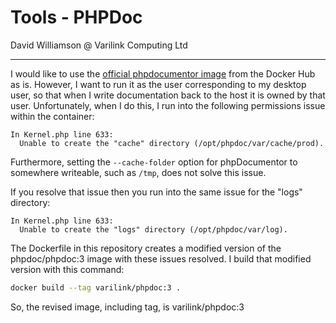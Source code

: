 # Tools - PHPDoc

David Williamson @ Varilink Computing Ltd

------

I would like to use the [official phpdocumentor image](https://hub.docker.com/r/phpdoc/phpdoc) from the Docker Hub as is. However, I want to run it as the user corresponding to my desktop user, so that when I write documentation back to the host it is owned by that user. Unfortunately, when I do this, I run into the following permissions issue within the container:

```
In Kernel.php line 633:
  Unable to create the "cache" directory (/opt/phpdoc/var/cache/prod).
```

Furthermore, setting the `--cache-folder` option for phpDocumentor to somewhere writeable, such as `/tmp`, does not solve this issue.

If you resolve that issue then you run into the same issue for the "logs" directory:

```
In Kernel.php line 633:
  Unable to create the "logs" directory (/opt/phpdoc/var/log). 
```

The Dockerfile in this repository creates a modified version of the phpdoc/phpdoc:3 image with these issues resolved. I build that modified version with this command:

```bash
docker build --tag varilink/phpdoc:3 .
```

So, the revised image, including tag, is varilink/phpdoc:3